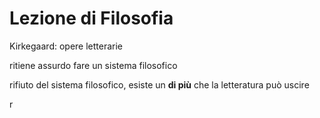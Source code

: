 # Lezione di Filosofia

Kirkegaard: opere letterarie

ritiene assurdo fare un sistema filosofico

rifiuto del sistema filosofico, esiste un **di più** che la letteratura può uscire

r
<!--stackedit_data:
eyJoaXN0b3J5IjpbLTUzMzkzODM2OV19
-->